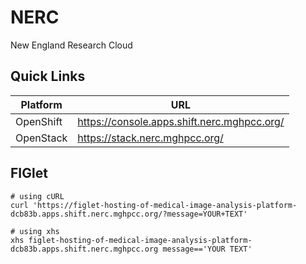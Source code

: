 # NERC

New England Research Cloud

## Quick Links

| Platform  | URL                                         |
|-----------|---------------------------------------------|
| OpenShift | https://console.apps.shift.nerc.mghpcc.org/ |
| OpenStack | https://stack.nerc.mghpcc.org/              |

## FIGlet

```shell
# using cURL
curl 'https://figlet-hosting-of-medical-image-analysis-platform-dcb83b.apps.shift.nerc.mghpcc.org/?message=YOUR+TEXT'

# using xhs
xhs figlet-hosting-of-medical-image-analysis-platform-dcb83b.apps.shift.nerc.mghpcc.org message=='YOUR TEXT'
```
